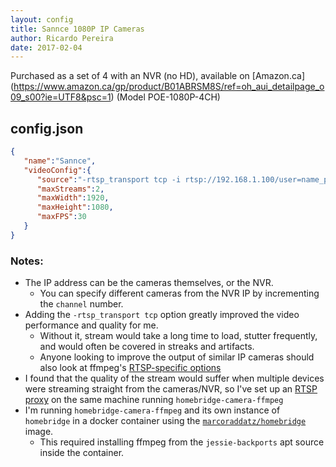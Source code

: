 ```yaml
---
layout: config
title: Sannce 1080P IP Cameras
author: Ricardo Pereira
date: 2017-02-04
---
```

Purchased as a set of 4 with an NVR (no HD), available on [Amazon.ca] (https://www.amazon.ca/gp/product/B01ABRSM8S/ref=oh_aui_detailpage_o09_s00?ie=UTF8&psc=1) (Model POE-1080P-4CH)

## config.json

```json
{
   "name":"Sannce",
   "videoConfig":{
      "source":"-rtsp_transport tcp -i rtsp://192.168.1.100/user=name_password=pass_channel=1_stream=0.sdp?real_stream",
      "maxStreams":2,
      "maxWidth":1920,
      "maxHeight":1080,
      "maxFPS":30
   }
}
```

### Notes:

- The IP address can be the cameras themselves, or the NVR.
	- You can specify different cameras from the NVR IP by incrementing the `channel` number.
- Adding the `-rtsp_transport tcp` option greatly improved the video performance and quality for me.
	- Without it, stream would take a long time to load, stutter frequently, and would often be covered in streaks and artifacts.
	- Anyone looking to improve the output of similar IP cameras should also look at ffmpeg's [RTSP-specific options](http://ffmpeg.org/ffmpeg-protocols.html#rtsp)
- I found that the quality of the stream would suffer when multiple devices were streaming straight from the cameras/NVR, so I've set up an [RTSP proxy](http://www.live555.com/proxyServer/) on the same machine running `homebridge-camera-ffmpeg`
- I'm running `homebridge-camera-ffmpeg` and its own instance of `homebridge` in a docker container using the [`marcoraddatz/homebridge`](https://hub.docker.com/r/marcoraddatz/homebridge/) image.
	- This required installing ffmpeg from the `jessie-backports` apt source inside the container.
